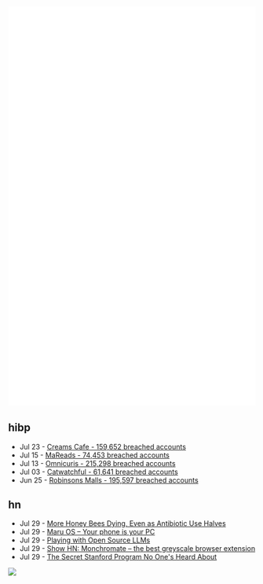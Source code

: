 ![Metrics](https://raw.githubusercontent.com/phixion/phixion/master/metrics.svg)

## hibp

<!--
for https://github.com/phixion/phixion/blob/main/.github/workflows/feeds.yml
-->
<!--START_SECTION:haveibeenpwnd-->
- Jul 23 - [Creams Cafe - 159,652 breached accounts](https://haveibeenpwned.com/Breach/CreamsCafe)
- Jul 15 - [MaReads - 74,453 breached accounts](https://haveibeenpwned.com/Breach/MaReads)
- Jul 13 - [Omnicuris - 215,298 breached accounts](https://haveibeenpwned.com/Breach/Omnicuris)
- Jul 03 - [Catwatchful - 61,641 breached accounts](https://haveibeenpwned.com/Breach/Catwatchful)
- Jun 25 - [Robinsons Malls - 195,597 breached accounts](https://haveibeenpwned.com/Breach/RobinsonsMalls)
<!--END_SECTION:haveibeenpwnd-->

## hn

<!--
for https://github.com/phixion/phixion/blob/main/.github/workflows/feeds.yml
-->
<!--START_SECTION:hn-->
- Jul 29 - [More Honey Bees Dying, Even as Antibiotic Use Halves](https://news.uoguelph.ca/2025/07/more-honey-bees-dying-even-as-antibiotic-use-halves/)
- Jul 29 - [Maru OS – Your phone is your PC](https://maruos.com/)
- Jul 29 - [Playing with Open Source LLMs](https://alicegg.tech//2025/07/29/open-source-llm.html)
- Jul 29 - [Show HN: Monchromate – the best greyscale browser extension](https://monochromate.lirena.in)
- Jul 29 - [The Secret Stanford Program No One's Heard About](https://poetsandquants.com/2025/07/28/the-secret-stanford-program-no-ones-heard-about/)
<!--END_SECTION:hn-->

<!--
for https://yhype.me
-->
![](https://hit.yhype.me/github/profile?user_id=13013670)
